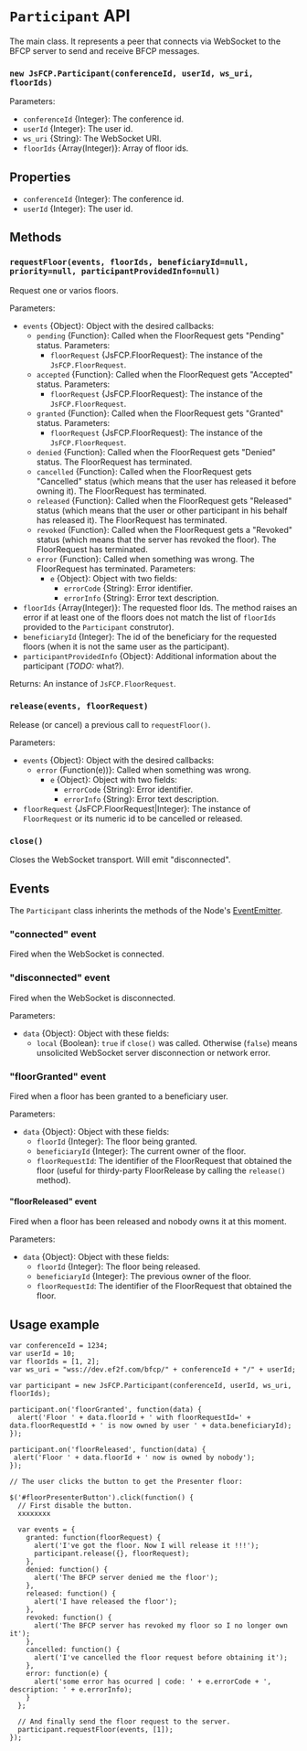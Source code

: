 # `Participant` API

The main class. It represents a peer that connects via WebSocket to the BFCP server to send and receive BFCP messages.

### `new JsFCP.Participant(conferenceId, userId, ws_uri, floorIds)`

Parameters:

* `conferenceId` {Integer}: The conference id.
* `userId` {Integer}: The user id.
* `ws_uri` {String}: The WebSocket URI.
* `floorIds` {Array(Integer)}: Array of floor ids.


## Properties

* `conferenceId` {Integer}: The conference id.
* `userId` {Integer}: The user id.


## Methods

### `requestFloor(events, floorIds, beneficiaryId=null, priority=null, participantProvidedInfo=null)`

Request one or varios floors.

Parameters:

* `events` {Object}: Object with the desired callbacks:
  * `pending` {Function}: Called when the FloorRequest gets "Pending" status. Parameters:
    * `floorRequest` {JsFCP.FloorRequest}: The instance of the `JsFCP.FloorRequest`.
  * `accepted` {Function}: Called when the FloorRequest gets "Accepted" status. Parameters:
    * `floorRequest` {JsFCP.FloorRequest}: The instance of the `JsFCP.FloorRequest`.
  * `granted` {Function}: Called when the FloorRequest gets "Granted" status. Parameters:
    * `floorRequest` {JsFCP.FloorRequest}: The instance of the `JsFCP.FloorRequest`.
  * `denied` {Function}: Called when the FloorRequest gets "Denied" status. The FloorRequest has terminated.
  * `cancelled` {Function}: Called when the FloorRequest gets "Cancelled" status (which means that the user has released it before owning it). The FloorRequest has terminated.
  * `released` {Function}: Called when the FloorRequest gets "Released" status (which means that the user or other participant in his behalf has released it). The FloorRequest has terminated.
  * `revoked` {Function}: Called when the FloorRequest gets a "Revoked" status (which means that the server has revoked the floor). The FloorRequest has terminated.
  * `error` {Function}: Called when something was wrong. The FloorRequest has terminated. Parameters:
    * `e` {Object}: Object with two fields:
      * `errorCode` {String}: Error identifier.
      * `errorInfo` {String}: Error text description.
* `floorIds` {Array(Integer)}: The requested floor Ids. The method raises an error if at least one of the floors does not match the list of `floorIds` provided to the `Participant` construtor).
* `beneficiaryId` {Integer}: The id of the beneficiary for the requested floors (when it is not the same user as the participant).
* `participantProvidedInfo` {Object}: Additional information about the participant (*TODO:* what?).

Returns: An instance of `JsFCP.FloorRequest`.


### `release(events, floorRequest)` 

Release (or cancel) a previous call to `requestFloor()`.

Parameters:

* `events` {Object}: Object with the desired callbacks:
  * `error` {Function(e))}: Called when something was wrong.
    * `e` {Object}: Object with two fields:
      * `errorCode` {String}: Error identifier.
      * `errorInfo` {String}: Error text description.
* `floorRequest` {JsFCP.FloorRequest|Integer}: The instance of `FloorRequest` or its numeric id to be cancelled or released.


### `close()` 

Closes the WebSocket transport. Will emit "disconnected".


## Events

The `Participant` class inherints the methods of the Node's [EventEmitter](http://nodejs.org/api/events.html#events_class_events_eventemitter).


### "connected" event

Fired when the WebSocket is connected.


### "disconnected" event

Fired when the WebSocket is disconnected.

Parameters:

* `data` {Object}: Object with these fields:
  * `local` {Boolean}: `true` if `close()` was called. Otherwise (`false`) means unsolicited WebSocket server disconnection or network error.


### "floorGranted" event

Fired when a floor has been granted to a beneficiary user.

Parameters:

* `data` {Object}: Object with these fields:
  * `floorId` {Integer}: The floor being granted.
  * `beneficiaryId` {Integer}: The current owner of the floor.
  * `floorRequestId`: The identifier of the FloorRequest that obtained the floor (useful for thirdy-party FloorRelease by calling the `release()` method).


#### "floorReleased" event

Fired when a floor has been released and nobody owns it at this moment.

Parameters:

* `data` {Object}: Object with these fields:
  * `floorId` {Integer}: The floor being released.
  * `beneficiaryId` {Integer}: The previous owner of the floor.
  * `floorRequestId`: The identifier of the FloorRequest that obtained the floor.


## Usage example

    var conferenceId = 1234;
    var userId = 10;
    var floorIds = [1, 2];
    var ws_uri = "wss://dev.ef2f.com/bfcp/" + conferenceId + "/" + userId;

    var participant = new JsFCP.Participant(conferenceId, userId, ws_uri, floorIds);
    
    participant.on('floorGranted', function(data) {
      alert('Floor ' + data.floorId + ' with floorRequestId=' + data.floorRequestId + ' is now owned by user ' + data.beneficiaryId);
    });
    
    participant.on('floorReleased', function(data) { 
     alert('Floor ' + data.floorId + ' now is owned by nobody');
    });
    
    // The user clicks the button to get the Presenter floor:
    
    $('#floorPresenterButton').click(function() {
      // First disable the button.
      xxxxxxxx
    
      var events = {
        granted: function(floorRequest) {
          alert('I've got the floor. Now I will release it !!!');
          participant.release({}, floorRequest);
        },
        denied: function() {
          alert('The BFCP server denied me the floor');
        },
        released: function() {
          alert('I have released the floor');
        },
        revoked: function() {
          alert('The BFCP server has revoked my floor so I no longer own it');
        },
        cancelled: function() {
          alert('I've cancelled the floor request before obtaining it');
        },
        error: function(e) {
          alert('some error has ocurred | code: ' + e.errorCode + ', description: ' + e.errorInfo);
        }
      };
    
      // And finally send the floor request to the server.
      participant.requestFloor(events, [1]);
    });
